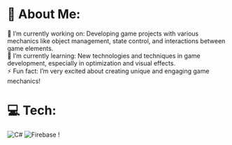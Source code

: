 # 💫 About Me:
🔭 I’m currently working on: Developing game projects with various mechanics like object management, state control, and interactions between game elements.
<br>🌱 I’m currently learning: New technologies and techniques in game development, especially in optimization and visual effects.
<br>⚡ Fun fact: I’m very excited about creating unique and engaging game mechanics!


# 💻 Tech:
![C#](https://img.shields.io/badge/c%23-%23239120.svg?style=for-the-badge&logo=csharp&logoColor=white) ![Firebase](https://img.shields.io/badge/firebase-%23039BE5.svg?style=for-the-badge&logo=firebase) !
[](https://img.shields.io/badge/.NET-5C2D91?style=for-the-badge&logo=.net&logoColor=white)

